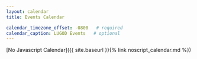 ```yaml
---
layout: calendar
title: Events Calendar

calendar_timezone_offset: -0800   # required
calendar_caption: LUGOD Events   # optional
---
```


[No Javascript Calendar]({{ site.baseurl }}{% link noscript_calendar.md %})
